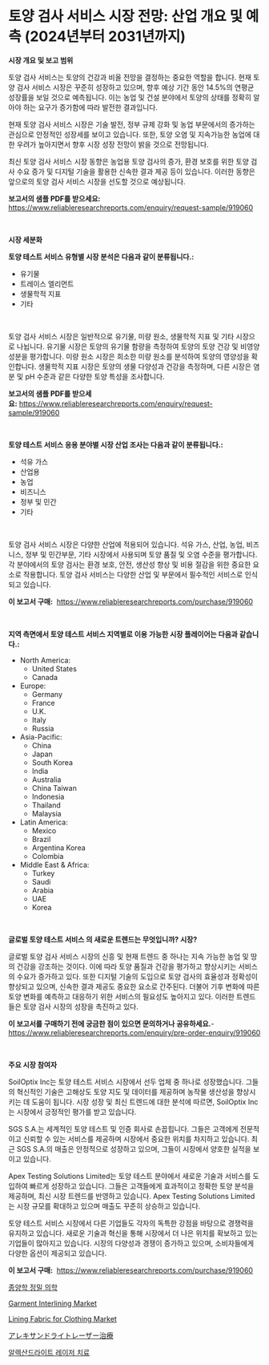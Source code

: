 <p><h1>토양 검사 서비스 시장 전망: 산업 개요 및 예측 (2024년부터 2031년까지)</h1></p><p><strong>시장 개요 및 보고 범위</strong></p>
<p><p>토양 검사 서비스는 토양의 건강과 비올 전망을 결정하는 중요한 역할을 합니다. 현재 토양 검사 서비스 시장은 꾸준히 성장하고 있으며, 향후 예상 기간 동안 14.5%의 연평균 성장률을 보일 것으로 예측됩니다. 이는 농업 및 건설 분야에서 토양의 상태를 정확히 알아야 하는 요구가 증가함에 따라 발전한 결과입니다.</p><p>현재 토양 검사 서비스 시장은 기술 발전, 정부 규제 강화 및 농업 부문에서의 증가하는 관심으로 안정적인 성장세를 보이고 있습니다. 또한, 토양 오염 및 지속가능한 농업에 대한 우려가 높아지면서 향후 시장 성장 전망이 밝을 것으로 전망됩니다.</p><p>최신 토양 검사 서비스 시장 동향은 농업용 토양 검사의 증가, 환경 보호를 위한 토양 검사 수요 증가 및 디지털 기술을 활용한 신속한 결과 제공 등이 있습니다. 이러한 동향은 앞으로의 토양 검사 서비스 시장을 선도할 것으로 예상됩니다.</p></p>
<p><strong>보고서의 샘플 PDF를 받으세요:</strong> <a href="https://www.reliableresearchreports.com/enquiry/request-sample/919060">https://www.reliableresearchreports.com/enquiry/request-sample/919060</a></p>
<p>&nbsp;</p>
<p><strong>시장 세분화</strong></p>
<p><strong>토양 테스트 서비스 유형별 시장 분석은 다음과 같이 분류됩니다.:</strong></p>
<p><ul><li>유기물</li><li>트레이스 엘리먼트</li><li>생물학적 지표</li><li>기타</li></ul></p>
<p>&nbsp;</p>
<p><p>토양 검사 서비스 시장은 일반적으로 유기물, 미량 원소, 생물학적 지표 및 기타 시장으로 나뉩니다. 유기물 시장은 토양의 유기물 함량을 측정하여 토양의 토양 건강 및 비영양 성분을 평가합니다. 미량 원소 시장은 희소한 미량 원소를 분석하여 토양의 영양성을 확인합니다. 생물학적 지표 시장은 토양의 생물 다양성과 건강을 측정하며, 다른 시장은 염분 및 pH 수준과 같은 다양한 토양 특성을 조사합니다.</p></p>
<p><strong>보고서의 샘플 PDF를 받으세요:</strong>&nbsp;<a href="https://www.reliableresearchreports.com/enquiry/request-sample/919060">https://www.reliableresearchreports.com/enquiry/request-sample/919060</a></p>
<p>&nbsp;</p>
<p><strong> 토양 테스트 서비스 응용 분야별 시장 산업 조사는 다음과 같이 분류됩니다.:</strong></p>
<p><ul><li>석유 가스</li><li>산업용</li><li>농업</li><li>비즈니스</li><li>정부 및 민간</li><li>기타</li></ul></p>
<p>&nbsp;</p>
<p><p>토양 검사 서비스 시장은 다양한 산업에 적용되어 있습니다. 석유 가스, 산업, 농업, 비즈니스, 정부 및 민간부문, 기타 시장에서 사용되며 토양 품질 및 오염 수준을 평가합니다. 각 분야에서의 토양 검사는 환경 보호, 안전, 생산성 향상 및 비용 절감을 위한 중요한 요소로 작용합니다. 토양 검사 서비스는 다양한 산업 및 부문에서 필수적인 서비스로 인식되고 있습니다.</p></p>
<p><strong>이 보고서 구매:</strong>&nbsp; <a href="https://www.reliableresearchreports.com/purchase/919060">https://www.reliableresearchreports.com/purchase/919060</a></p>
<p>&nbsp;</p>
<p><strong>지역 측면에서 토양 테스트 서비스 지역별로 이용 가능한 시장 플레이어는 다음과 같습니다.:</strong></p>
<p><ul>
    <li>
        North America:
        <ul>
            <li>United States</li>
            <li>Canada</li>
        </ul>
    </li>
    <li>
        Europe:
        <ul>
            <li>Germany</li>
            <li>France</li>
            <li>U.K.</li>
            <li>Italy</li>
            <li>Russia</li>
        </ul>
    </li>
    <li>
        Asia-Pacific:
        <ul>
            <li>China</li>
            <li>Japan</li>
            <li>South Korea</li>
            <li>India</li>
            <li>Australia</li>
            <li>China Taiwan</li>
            <li>Indonesia</li>
            <li>Thailand</li>
            <li>Malaysia</li>
        </ul>
    </li>
    <li>
        Latin America:
        <ul>
            <li>Mexico</li>
            <li>Brazil</li>
            <li>Argentina Korea</li>
            <li>Colombia</li>
        </ul>
    </li>
    <li>
        Middle East & Africa:
        <ul>
            <li>Turkey</li>
            <li>Saudi</li>
            <li>Arabia</li>
            <li>UAE</li>
            <li>Korea</li>
        </ul>
    </li>
    </ul></p>
<p>&nbsp;</p>
<p><strong>글로벌 토양 테스트 서비스 의 새로운 트렌드는 무엇입니까? 시장?</strong></p>
<p><p>글로벌 토양 검사 서비스 시장의 신흥 및 현재 트렌드 중 하나는 지속 가능한 농업 및 땅의 건강을 강조하는 것이다. 이에 따라 토양 품질과 건강을 평가하고 향상시키는 서비스의 수요가 증가하고 있다. 또한 디지털 기술의 도입으로 토양 검사의 효율성과 정확성이 향상되고 있으며, 신속한 결과 제공도 중요한 요소로 간주된다. 더불어 기후 변화에 따른 토양 변화를 예측하고 대응하기 위한 서비스의 필요성도 높아지고 있다. 이러한 트렌드들은 토양 검사 시장의 성장을 촉진하고 있다.</p></p>
<p><strong>이 보고서를 구매하기 전에 궁금한 점이 있으면 문의하거나 공유하세요.</strong>- <a href="https://www.reliableresearchreports.com/enquiry/pre-order-enquiry/919060">https://www.reliableresearchreports.com/enquiry/pre-order-enquiry/919060</a></p>
<p>&nbsp;</p>
<p><strong>주요 시장 참여자</strong></p>
<p><p>SoilOptix Inc는 토양 테스트 서비스 시장에서 선두 업체 중 하나로 성장했습니다. 그들의 혁신적인 기술은 고해상도 토양 지도 및 데이터를 제공하며 농작물 생산성을 향상시키는 데 도움이 됩니다. 시장 성장 및 최신 트렌드에 대한 분석에 따르면, SoilOptix Inc는 시장에서 긍정적인 평가를 받고 있습니다.</p><p>SGS S.A.는 세계적인 토양 테스트 및 인증 회사로 손꼽힙니다. 그들은 고객에게 전문적이고 신뢰할 수 있는 서비스를 제공하며 시장에서 중요한 위치를 차지하고 있습니다. 최근 SGS S.A.의 매출은 안정적으로 성장하고 있으며, 그들이 시장에서 양호한 실적을 보이고 있습니다.</p><p>Apex Testing Solutions Limited는 토양 테스트 분야에서 새로운 기술과 서비스를 도입하여 빠르게 성장하고 있습니다. 그들은 고객들에게 효과적이고 정확한 토양 분석을 제공하며, 최신 시장 트렌드를 반영하고 있습니다. Apex Testing Solutions Limited는 시장 규모를 확대하고 있으며 매출도 꾸준히 상승하고 있습니다.</p><p>토양 테스트 서비스 시장에서 다른 기업들도 각자의 독특한 강점을 바탕으로 경쟁력을 유지하고 있습니다. 새로운 기술과 혁신을 통해 시장에서 더 나은 위치를 확보하고 있는 기업들이 많아지고 있습니다. 시장의 다양성과 경쟁이 증가하고 있으며, 소비자들에게 다양한 옵션이 제공되고 있습니다.</p></p>
<p><strong>이 보고서 구매:</strong>&nbsp;&nbsp;<a href="https://www.reliableresearchreports.com/purchase/919060">https://www.reliableresearchreports.com/purchase/919060</a></p>
<p><p><a href="https://github.com/sougarounis/Market-Research-Report-List-2/blob/main/6562299182746.md">종양학 정밀 의학</a></p><p><a href="https://github.com/bentleemidoriestelle7o/Market-Research-Report-List-1/blob/main/garment-interlining-market.md">Garment Interlining Market</a></p><p><a href="https://github.com/guneycigdem35/Market-Research-Report-List-2/blob/main/lining-fabric-for-clothing-market.md">Lining Fabric for Clothing Market</a></p><p><a href="https://github.com/lababdou/Market-Research-Report-List-2/blob/main/6920854182750.md">アレキサンドライトレーザー治療</a></p><p><a href="https://github.com/laholand/Market-Research-Report-List-2/blob/main/9472281182745.md">알렉산드라이트 레이저 치료</a></p></p>
